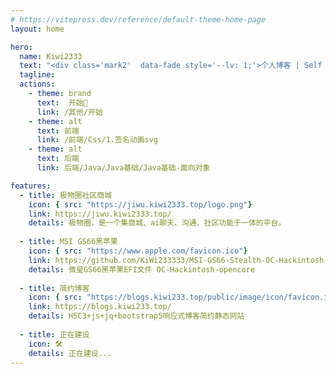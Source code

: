 ```yaml
---
# https://vitepress.dev/reference/default-theme-home-page
layout: home

hero:
  name: Kiwi2333
  text: "<div class='mark2'  data-fade style='--lv: 1;'>个人博客 | Self Blog</div>"
  tagline: 
  actions:
    - theme: brand
      text:  开始🎨
      link: /其他/开始
    - theme: alt
      text: 前端
      link: /前端/Css/1.签名动画svg
    - theme: alt
      text: 后端
      link: 后端/Java/Java基础/Java基础-面向对象

features: 
  - title: 极物圈社区商城
    icon: { src: "https://jiwu.kiwi2333.top/logo.png"}
    link: https://jiwu.kiwi2333.top/
    details: 极物圈，是一个集商城、ai聊天、沟通、社区功能于一体的平台。
    
  - title: MSI GS66黑苹果
    icon: { src: "https://www.apple.com/favicon.ico"}
    link: https://github.com/KiWi233333/MSI-GS66-Stealth-OC-Hackintosh-opencore/releases/tag/1.0.1
    details: 微星GS66黑苹果EFI文件 OC-Hackintosh-opencore
    
  - title: 简约博客
    icon: { src: "https://blogs.kiwi233.top/public/image/icon/favicon.ico"}
    link: https://blogs.kiwi233.top/
    details: H5C3+js+jq+bootstrap5响应式博客简约静态网站
    
  - title: 正在建设
    icon: 🛠
    details: 正在建设...
---
```

